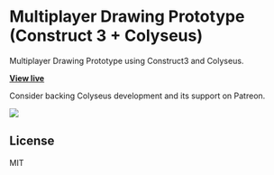 # Multiplayer Drawing Prototype (Construct 3 + Colyseus)

Multiplayer Drawing Prototype using Construct3 and Colyseus.

**[View live](https://drawing-prototype.herokuapp.com/)**

Consider backing Colyseus development and its support on Patreon.

<a href="https://www.patreon.com/bePatron?u=3301115"><img src="https://c5.patreon.com/external/logo/become_a_patron_button.png" /></a>

## License

MIT
